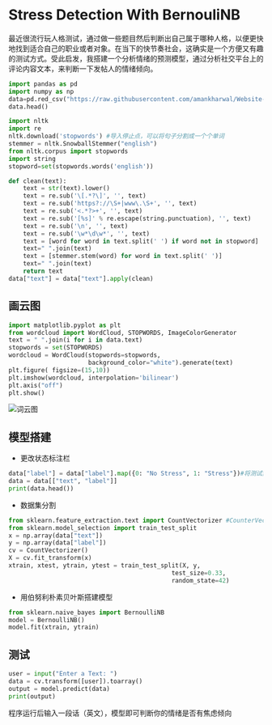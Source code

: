 # Stress Detection With BernouliNB
最近很流行玩人格测试，通过做一些题目然后判断出自己属于哪种人格，以便更快地找到适合自己的职业或者对象。在当下的快节奏社会，这确实是一个方便又有趣的测试方式。受此启发，我搭建一个分析情绪的预测模型，通过分析社交平台上的评论内容文本，来判断一下发帖人的情绪倾向。
```python
import pandas as pd
import numpy as np
data=pd.red_csv("https://raw.githubusercontent.com/amankharwal/Website-data/master/stress.csv") #reddit上的评论集
data.head()
```
```python
import nltk
import re
nltk.download('stopwords') #导入停止点，可以将句子分割成一个个单词
stemmer = nltk.SnowballStemmer("english")
from nltk.corpus import stopwords
import string
stopword=set(stopwords.words('english'))

def clean(text):
    text = str(text).lower()
    text = re.sub('\[.*?\]', '', text)
    text = re.sub('https?://\S+|www\.\S+', '', text)
    text = re.sub('<.*?>+', '', text)
    text = re.sub('[%s]' % re.escape(string.punctuation), '', text)
    text = re.sub('\n', '', text)
    text = re.sub('\w*\d\w*', '', text)
    text = [word for word in text.split(' ') if word not in stopword]
    text=" ".join(text)
    text = [stemmer.stem(word) for word in text.split(' ')]
    text=" ".join(text)
    return text
data["text"] = data["text"].apply(clean)
```
## 画云图
```python
import matplotlib.pyplot as plt
from wordcloud import WordCloud, STOPWORDS, ImageColorGenerator
text = " ".join(i for i in data.text)
stopwords = set(STOPWORDS)
wordcloud = WordCloud(stopwords=stopwords, 
                      background_color="white").generate(text)
plt.figure( figsize=(15,10))
plt.imshow(wordcloud, interpolation='bilinear')
plt.axis("off")
plt.show()
```
![词云图](https://github.com/TGF-B/Stress-Detection-NB/blob/main/Figure_1.png)
## 模型搭建
  - 更改状态标注栏
  ```python
  data["label"] = data["label"].map({0: "No Stress", 1: "Stress"})#将测试集中的状态表述由符号改成文字。
  data = data[["text", "label"]]
  print(data.head())
  ```
   - 数据集分割
   ```python
   from sklearn.feature_extraction.text import CountVectorizer #CounterVectorizer负责将文本中的词语转换为词频矩阵，它通过fit_transform函数计算各个词语出现的次数
  from sklearn.model_selection import train_test_split
  x = np.array(data["text"])
  y = np.array(data["label"])
  cv = CountVectorizer()
  X = cv.fit_transform(x)
  xtrain, xtest, ytrain, ytest = train_test_split(X, y, 
                                                test_size=0.33, 
                                                random_state=42)
  ```
  - 用伯努利朴素贝叶斯搭建模型
  ```python
  from sklearn.naive_bayes import BernoulliNB
  model = BernoulliNB()
  model.fit(xtrain, ytrain)
  ```
## 测试
```python
user = input("Enter a Text: ")
data = cv.transform([user]).toarray()
output = model.predict(data)
print(output)
```
程序运行后输入一段话（英文），模型即可判断你的情绪是否有焦虑倾向
